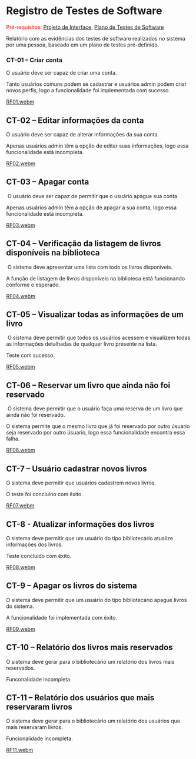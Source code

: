 # Registro de Testes de Software

<span style="color:red">Pré-requisitos: <a href="04-Projeto de Interface.md
"> Projeto de Interface</a></span>, <a href="08-Plano de Testes de Software.md"> Plano de Testes de Software</a>

Relatório com as evidências dos testes de software realizados no sistema por uma pessoa, baseado em um plano de testes pré-definido.

### CT-01 – Criar conta

O usuário deve ser capaz de criar uma conta. 

Tanto usuários comuns podem se cadastrar e usuários admin podem criar novos perfis, logo a funcionalidade foi implementada com sucesso.

[RF01.webm](https://github.com/ICEI-PUC-Minas-PMV-ADS/pmv-ads-2023-2-e2-proj-int-t1-time1-projetobiblioteca/assets/131215693/48e4e7e6-3248-42d2-adaf-c9351aa238e6)

## CT-02 – Editar informações da conta⁣

O usuário deve ser capaz de alterar informações da sua conta. 

Apenas usuários admin têm a opção de editar suas informações, logo essa funcionalidade está incompleta.

[RF02.webm](https://github.com/ICEI-PUC-Minas-PMV-ADS/pmv-ads-2023-2-e2-proj-int-t1-time1-projetobiblioteca/assets/131215693/4bf81b24-18ff-480d-99bc-605caff4519b)

## CT-03 – Apagar ⁣conta
⁣
O usuário deve ser capaz de permitir que o usuário apague sua conta.

Apenas usuários admin têm a opção de apagar a sua conta, logo essa funcionalidade está incompleta.

[RF03.webm](https://github.com/ICEI-PUC-Minas-PMV-ADS/pmv-ads-2023-2-e2-proj-int-t1-time1-projetobiblioteca/assets/131215693/42b702df-dcac-47b2-b0da-3eead520ec9c)

## CT-04 – Verificação da listagem de livros disponíveis na biblioteca⁣
⁣
O sistema deve apresentar uma lista com todo os livros disponíveis. 

A função de listagem de livros disponíveis na biblioteca está funcionando conforme o esperado.

[RF04.webm](https://github.com/ICEI-PUC-Minas-PMV-ADS/pmv-ads-2023-2-e2-proj-int-t1-time1-projetobiblioteca/assets/131215693/9606d0b9-aea7-49dc-a2da-6d12f7e0b009)

## CT-05 – Visualizar todas as informações de um livro⁣
⁣
O sistema deve permitir que todos os usuários acessem e visualizem todas as informações detalhadas de qualquer livro presente na lista.

Teste com sucesso.

[RF05.webm](https://github.com/ICEI-PUC-Minas-PMV-ADS/pmv-ads-2023-2-e2-proj-int-t1-time1-projetobiblioteca/assets/131215693/6f821425-97a9-4d65-b5a8-257163c2fbd2)

## CT-06 – Reservar um livro que ainda não foi reservado⁣
⁣
O sistema deve permitir que o usuário faça uma reserva de um livro que ainda não foi reservado.

O sistema permite que o mesmo livro que já foi reservado por outro úsuario seja reservado por outro úsuario, logo essa funcionalidade encontra essa falha.⁣

[RF06.webm](https://github.com/ICEI-PUC-Minas-PMV-ADS/pmv-ads-2023-2-e2-proj-int-t1-time1-projetobiblioteca/assets/131215693/2da38922-c0b5-438f-8659-07e3ce1b7400)

## CT-7 – Usuário cadastrar novos livros

O sistema deve permitir que usuários cadastrem novos livros. 

O teste foi concluíno com êxito.

[RF07.webm](https://github.com/ICEI-PUC-Minas-PMV-ADS/pmv-ads-2023-2-e2-proj-int-t1-time1-projetobiblioteca/assets/131215693/db182987-62d5-4fb2-8051-28e7013de402)

## CT-8 - Atualizar informações dos livros

O sistema deve permitir que um usuário do tipo bibliotecário atualize informações dos livros. 

Teste concluído com êxito.

[RF08.webm](https://github.com/ICEI-PUC-Minas-PMV-ADS/pmv-ads-2023-2-e2-proj-int-t1-time1-projetobiblioteca/assets/131215693/132b36f5-d55e-4785-ad58-9b8f0a92d772)

## CT-9 – Apagar os livros do sistema 

O sistema deve permitir que um usuário do tipo bibliotecário apague livros do sistema.

A funcionalidade foi implementada com êxito.

[RF09.webm](https://github.com/ICEI-PUC-Minas-PMV-ADS/pmv-ads-2023-2-e2-proj-int-t1-time1-projetobiblioteca/assets/131215693/d855a986-6931-41ca-b1a4-d8e6b54f14f2)

## CT-10 – Relatório dos livros mais reservados

O sistema deve gerar para o bibliotecário um relatório dos livros mais reservados.

Funconalidade incompleta.

## CT-11 – Relatório dos usuários que mais reservaram livros

O sistema deve gerar para o bibliotecário um relatório dos usuários que mais reservaram livros.

Funcionalidade incompleta.

[RF11.webm](https://github.com/ICEI-PUC-Minas-PMV-ADS/pmv-ads-2023-2-e2-proj-int-t1-time1-projetobiblioteca/assets/131215693/0a3847ca-75af-4143-8192-d1f7bc017337)




